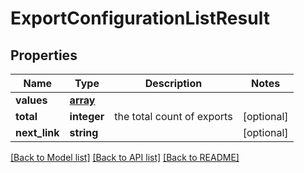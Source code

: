 # ExportConfigurationListResult

## Properties
Name | Type | Description | Notes
------------ | ------------- | ------------- | -------------
**values** | [**array**](.md) |  | 
**total** | **integer** | the total count of exports | [optional] 
**next_link** | **string** |  | [optional] 

[[Back to Model list]](../README.md#documentation-for-models) [[Back to API list]](../README.md#documentation-for-api-endpoints) [[Back to README]](../README.md)

